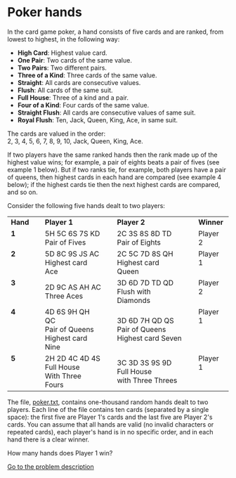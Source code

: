 Poker hands
===========

<p>In the card game poker, a hand consists of five cards and are ranked, from lowest to highest, in the following way:</p>
<ul>
<li><b>High Card</b>: Highest value card.</li>
<li><b>One Pair</b>: Two cards of the same value.</li>
<li><b>Two Pairs</b>: Two different pairs.</li>
<li><b>Three of a Kind</b>: Three cards of the same value.</li>
<li><b>Straight</b>: All cards are consecutive values.</li>
<li><b>Flush</b>: All cards of the same suit.</li>
<li><b>Full House</b>: Three of a kind and a pair.</li>
<li><b>Four of a Kind</b>: Four cards of the same value.</li>
<li><b>Straight Flush</b>: All cards are consecutive values of same suit.</li>
<li><b>Royal Flush</b>: Ten, Jack, Queen, King, Ace, in same suit.</li>
</ul>
<p>The cards are valued in the order:<br />2, 3, 4, 5, 6, 7, 8, 9, 10, Jack, Queen, King, Ace.</p>
<p>If two players have the same ranked hands then the rank made up of the highest value wins; for example, a pair of eights beats a pair of fives (see example 1 below). But if two ranks tie, for example, both players have a pair of queens, then highest cards in each hand are compared (see example 4 below); if the highest cards tie then the next highest cards are compared, and so on.</p>
<p>Consider the following five hands dealt to two players:</p>
<div style="text-align:center;">
<table>
<tr>
<td><b>Hand</b></td><td>&nbsp;</td><td><b>Player 1</b></td><td>&nbsp;</td><td><b>Player 2</b></td><td>&nbsp;</td><td><b>Winner</b></td>
</tr>
<tr>
<td style="vertical-align:top;"><b>1</b></td><td>&nbsp;</td><td>5H 5C 6S 7S KD<br /><div class="info">Pair of Fives</div></td><td>&nbsp;</td><td>2C 3S 8S 8D TD<br /><div class="info">Pair of Eights</div></td><td>&nbsp;</td><td style="vertical-align:top;">Player 2</td>
</tr>
<tr>
<td style="vertical-align:top;"><b>2</b></td><td>&nbsp;</td><td>5D 8C 9S JS AC<br /><div class="info">Highest card Ace</div></td><td>&nbsp;</td><td>2C 5C 7D 8S QH<br /><div class="info">Highest card Queen</div></td><td>&nbsp;</td><td style="vertical-align:top;">Player 1</td>
</tr>
<tr>
<td style="vertical-align:top;"><b>3</b></td><td>&nbsp;</td><td>2D 9C AS AH AC<br /><div class="info">Three Aces</div></td><td>&nbsp;</td><td>3D 6D 7D TD QD<br /><div class="info">Flush  with Diamonds</div></td><td>&nbsp;</td><td style="vertical-align:top;">Player 2</td>
</tr>
<tr>
<td style="vertical-align:top;"><b>4</b></td><td>&nbsp;</td><td>4D 6S 9H QH QC<br /><div class="info">Pair of Queens<br />Highest card Nine</div></td><td>&nbsp;</td><td>3D 6D 7H QD QS<br /><div class="info">Pair of Queens<br />Highest card Seven</div></td><td>&nbsp;</td><td style="vertical-align:top;">Player 1</td>
</tr>
<tr>
<td style="vertical-align:top;"><b>5</b></td><td>&nbsp;</td><td>2H 2D 4C 4D 4S<br /><div class="info">Full House<br />With Three Fours</div></td><td>&nbsp;</td><td>3C 3D 3S 9S 9D<br /><div class="info">Full House<br />with Three Threes</div></td><td>&nbsp;</td><td style="vertical-align:top;">Player 1</td>
</tr>
</table>
</div>
<p>The file, <a href="project/poker.txt">poker.txt</a>, contains one-thousand random hands dealt to two players. Each line of the file contains ten cards (separated by a single space): the first five are Player 1's cards and the last five are Player 2's cards. You can assume that all hands are valid (no invalid characters or repeated cards), each player's hand is in no specific order, and in each hand there is a clear winner.</p>
<p>How many hands does Player 1 win?</p>


[Go to the problem description](http://projecteuler.net/problem=54)
